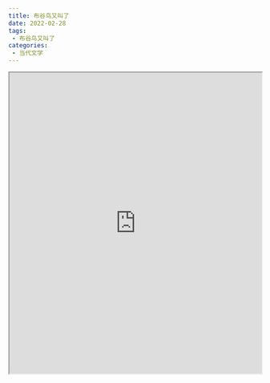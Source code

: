 ```yaml
---
title: 布谷鸟又叫了
date: 2022-02-28
tags:
 - 布谷鸟又叫了
categories:
 - 当代文学
---
```




<iframe src="https://study-doc.yourtools.icu/pdf/web/viewer.html?file=https://vkceyugu.cdn.bspapp.com/VKCEYUGU-e9075d72-0451-48df-afe1-d46932ae4554/c7243503-53dc-4b74-9fb2-c84e34d79a65.pdf" width="100%" height="600px"></iframe>
